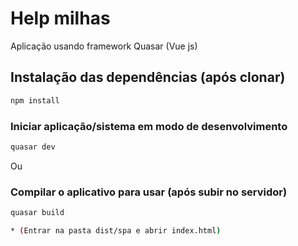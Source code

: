 # Help milhas

Aplicação usando framework Quasar (Vue js)

## Instalação das dependências (após clonar)
```bash
npm install
```

### Iniciar aplicação/sistema em modo de desenvolvimento
```bash
quasar dev
```
Ou

### Compilar o aplicativo para usar (após subir no servidor)
```bash
quasar build

* (Entrar na pasta dist/spa e abrir index.html)
```
